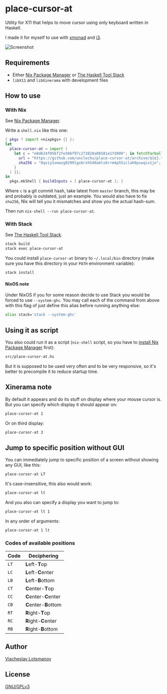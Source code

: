 # place-cursor-at

Utility for X11 that helps to move cursor using only keyboard
written in Haskell.

I made it for myself to use with
[xmonad](https://github.com/unclechu/xmonadrc)
and [i3](https://github.com/unclechu/i3rc).

![Screenshot](./screenshot.png)

## Requirements

- Either [Nix Package Manager] or [The Haskell Tool Stack]
- `libX11` and `libXinerama` with development files

## How to use

### With Nix

See [Nix Package Manager].

Write a `shell.nix` like this one:

```nix
{ pkgs ? import <nixpkgs> {} }:
let
  place-cursor-at = import (
    let c = "e8d624f056f2fe386f97c2f3828a08581e1fd909"; in fetchTarball {
      url = "https://github.com/unclechu/place-cursor-at/archive/${c}.tar.gz";
      sha256 = "0qviy1xmazg0299lgx6rsh540amls6rrm4p55iclah0pswqix1jn";
    }
  ) {};
in
  pkgs.mkShell { buildInputs = [ place-cursor-at ]; }
```

Where `c` is a git commit hash, take latest from `master` branch,
this may be and probably is outdated, just an example.
You would also have to fix `sha256`, Nix will tell
you it mismatches and show you the actual hash-sum.

Then run `nix-shell --run place-cursor-at`.

### With Stack

See [The Haskell Tool Stack].

```bash
stack build
stack exec place-cursor-at
```

You could install `place-cursor-at` binary to `~/.local/bin` directory
(make sure you have this directory in your `PATH` environment variable):

```bash
stack install
```

#### NixOS note

Under NixOS if you for some reason decide to use Stack you would be forced to
use `--system-ghc`. You may call each of the command from above with this flag
of just define this alias before running anything else:

```bash
alias stack='stack --system-ghc'
```

## Using it as script

You also could run it as a script
(`nix-shell` script, so you have to
[install Nix Package Manager](https://nixos.org/nix/manual/#chap-installation)
first):

```bash
src/place-cursor-at.hs
```

But it is supposed to be used very often and to be very responsive,
so it's better to precompile it to reduce startup time.

## Xinerama note

By default it appears and do its stuff on display where your mouse cursor is.
But you can specify which display it should appear on:

```bash
place-cursor-at 1
```

Or on third display:

```bash
place-cursor-at 3
```

## Jump to specific position without GUI

You can immediately jump to specific position of a screen without showing any
GUI, like this:

```bash
place-cursor-at LT
```

It's case-insensitive, this also would work:

```bash
place-cursor-at lt
```

And you also can specify a display you want to jump to:

```bash
place-cursor-at lt 1
```

In any order of arguments:

```bash
place-cursor-at 1 lt
```

### Codes of available positions

| Code | Deciphering           |
| -    | -                     |
| `LT` | **L**eft-**T**op      |
| `LC` | **L**eft-**C**enter   |
| `LB` | **L**eft-**B**ottom   |
| `CT` | **C**enter-**T**op    |
| `CC` | **C**enter-**C**enter |
| `CB` | **C**enter-**B**ottom |
| `RT` | **R**ight-**T**op     |
| `RC` | **R**ight-**C**enter  |
| `RB` | **R**ight-**B**ottom  |

## Author

[Viacheslav Lotsmanov](https://github.com/unclechu)

## License

[GNU/GPLv3](./LICENSE)

[The Haskell Tool Stack]: https://docs.haskellstack.org/en/stable/README/
[Nix Package Manager]: https://nixos.org/nix/manual/#ch-about-nix
